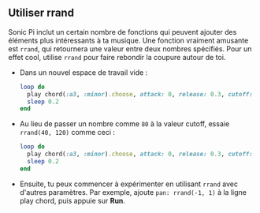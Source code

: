 ## Utiliser rrand

Sonic Pi inclut un certain nombre de fonctions qui peuvent ajouter des éléments plus intéressants à ta musique. Une fonction vraiment amusante est `rrand`, qui retournera une valeur entre deux nombres spécifiés. Pour un effet cool, utilise `rrand` pour faire rebondir la coupure autour de toi.

- Dans un nouvel espace de travail vide :
    
    ```ruby
    loop do
      play chord(:a3, :minor).choose, attack: 0, release: 0.3, cutoff: 80
      sleep 0.2
    end
    ```

- Au lieu de passer un nombre comme `80` à la valeur cutoff, essaie `rrand(40, 120)` comme ceci :
    
    ```ruby
    loop do
      play chord(:a3, :minor).choose, attack: 0, release: 0.3, cutoff: rrand(40, 120)
      sleep 0.2
    end
    ```

- Ensuite, tu peux commencer à expérimenter en utilisant `rrand` avec d'autres paramètres. Par exemple, ajoute `pan: rrand(-1, 1)` à la ligne play chord, puis appuie sur **Run**.